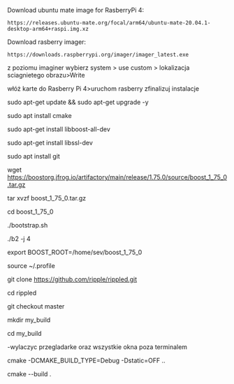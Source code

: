 Download ubuntu mate image for RasberryPi 4: 

```
https://releases.ubuntu-mate.org/focal/arm64/ubuntu-mate-20.04.1-desktop-arm64+raspi.img.xz
```


Download rasberry imager:

```
https://downloads.raspberrypi.org/imager/imager_latest.exe
```


z poziomu imaginer
wybierz system > use custom > lokalizacja sciagnietego obrazu>Write

włóż karte do Rasberry Pi 4>uruchom rasberry 
zfinalizuj instalacje 


sudo apt-get update && sudo apt-get upgrade -y

sudo apt install cmake

sudo apt-get install libboost-all-dev

sudo apt-get install libssl-dev

sudo apt install git


wget https://boostorg.jfrog.io/artifactory/main/release/1.75.0/source/boost_1_75_0.tar.gz

tar xvzf boost_1_75_0.tar.gz

cd boost_1_75_0

./bootstrap.sh

./b2 -j 4

export BOOST_ROOT=/home/sev/boost_1_75_0

source ~/.profile

git clone https://github.com/ripple/rippled.git

cd rippled

git checkout master

mkdir my_build

cd my_build

-wylaczyc przegladarke oraz wszystkie okna poza terminalem 

cmake -DCMAKE_BUILD_TYPE=Debug -Dstatic=OFF ..

cmake --build .




